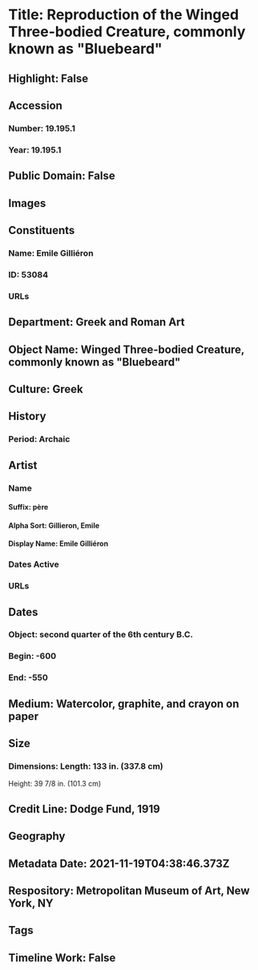# Title: Reproduction of the Winged Three-bodied Creature, commonly known as "Bluebeard"
## Highlight: False
## Accession
### Number: 19.195.1
### Year: 19.195.1
## Public Domain: False
## Images
## Constituents
### Name: Emile Gilliéron
### ID: 53084
### URLs
## Department: Greek and Roman Art
## Object Name: Winged Three-bodied Creature, commonly known as "Bluebeard"
## Culture: Greek
## History
### Period: Archaic
## Artist
### Name
#### Suffix: père
#### Alpha Sort: Gillieron, Emile
#### Display Name: Emile Gilliéron
### Dates Active
### URLs
## Dates
### Object: second quarter of the 6th century B.C.
### Begin: -600
### End: -550
## Medium: Watercolor, graphite, and crayon on paper
## Size
### Dimensions: Length: 133 in. (337.8 cm)
Height: 39 7/8 in. (101.3 cm)
## Credit Line: Dodge Fund, 1919
## Geography
## Metadata Date: 2021-11-19T04:38:46.373Z
## Respository: Metropolitan Museum of Art, New York, NY
## Tags
## Timeline Work: False